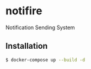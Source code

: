 # notifire

Notification Sending System

## Installation

```bash
$ docker-compose up --build -d
```
